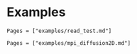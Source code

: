 # Examples

```@contents
Pages = ["examples/read_test.md"]
```

```@contents
Pages = ["examples/mpi_diffusion2D.md"]
```

